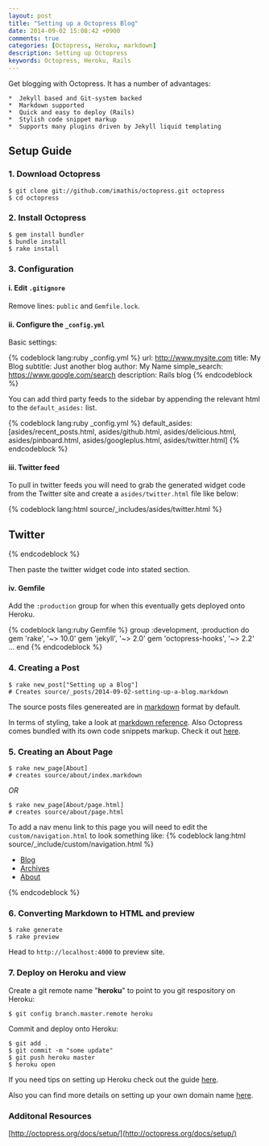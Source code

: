 ```yaml
---
layout: post
title: "Setting up a Octopress Blog"
date: 2014-09-02 15:08:42 +0900
comments: true
categories: [Octopress, Heroku, markdown]
description: Setting up Octopress
keywords: Octopress, Heroku, Rails 
---
```

Get blogging with Octopress.  It has a number of advantages:  

    *  Jekyll based and Git-system backed  
    *  Markdown supported  
    *  Quick and easy to deploy (Rails)  
    *  Stylish code snippet markup  
    *  Supports many plugins driven by Jekyll liquid templating  

## Setup Guide

### 1. Download Octopress
```
$ git clone git://github.com/imathis/octopress.git octopress
$ cd octopress
```

### 2. Install Octopress
```
$ gem install bundler
$ bundle install
$ rake install
```

### 3. Configuration
#### i. Edit `.gitignore`  

Remove lines: `public` and `Gemfile.lock`.

#### ii. Configure the `_config.yml`

Basic settings:

{% codeblock lang:ruby _config.yml %}
url: http://www.mysite.com
title: My Blog
subtitle: Just another blog 
author: My Name
simple_search: https://www.google.com/search
description: Rails blog
{% endcodeblock %}

You can add third party feeds to the sidebar by appending the relevant html to the `default_asides:` list.

{% codeblock lang:ruby _config.yml %}
default_asides: [asides/recent_posts.html, asides/github.html, asides/delicious.html, asides/pinboard.html, asides/googleplus.html, asides/twitter.html]
{% endcodeblock %}

#### iii. Twitter feed

To pull in twitter feeds you will need to grab the generated widget code from the Twitter site and create a `asides/twitter.html` file like below:

{% codeblock lang:html source/_includes/asides/twitter.html %}
<section>
  <h1>Twitter</h1>
  <!-- PASTE THE WIDGET CODE HERE -->
</section>
{% endcodeblock %} 

Then paste the twitter widget code into stated section. 

#### iv. Gemfile

Add the `:production` group for when this eventually gets deployed onto Heroku.

{% codeblock lang:ruby Gemfile %}
group :development, :production do
  gem 'rake', '~> 10.0'
  gem 'jekyll', '~> 2.0'
  gem 'octopress-hooks', '~> 2.2'
  ...
end
{% endcodeblock %} 

### 4. Creating a Post
```
$ rake new_post["Setting up a Blog"]  
# Creates source/_posts/2014-09-02-setting-up-a-blog.markdown
```
The source posts files genereated are in [markdown](http://en.wikipedia.org/wiki/Markdown/ "markdown") format by default.  

In terms of styling, take a look at [markdown reference](http://daringfireball.net/projects/markdown/basics).  Also Octopress comes bundled with its own code snippets markup.  Check it out [here](http://octopress.org/docs/blogging/code/).

### 5. Creating an About Page
```
$ rake new_page[About]
# creates source/about/index.markdown
```
_OR_
```
$ rake new_page[About/page.html]
# creates source/about/page.html
```
To add a nav menu link to this page you will need to edit the `custom/navigation.html` to look something like:
{% codeblock lang:html source/_include/custom/navigation.html %}
<ul class="main-navigation">
  <li><a href="{{ root_url }}/">Blog</a></li>
  <li><a href="{{ root_url }}/blog/archives">Archives</a></li>
  <li><a href="{{ root_url }}/about">About</a></li>
</ul>
{% endcodeblock %}


### 6. Converting Markdown to HTML and preview
```
$ rake generate  
$ rake preview  
```
Head to `http://localhost:4000` to preview site.

### 7. Deploy on Heroku and view
Create a git remote name "__heroku__" to point to you git respository on Heroku:
```
$ git config branch.master.remote heroku  
```

Commit and deploy onto Heroku:
```
$ git add .
$ git commit -m "some update"
$ git push heroku master    
$ heroku open  
```

If you need tips on setting up Heroku check out the guide [here](http://somelink.com "Guide to setting up Heroku").

Also you can find more details on setting up your own domain name [here](http://somelink.com "Setting up your domain name").

### Additonal Resources
[http://octopress.org/docs/setup/](http://octopress.org/docs/setup/)